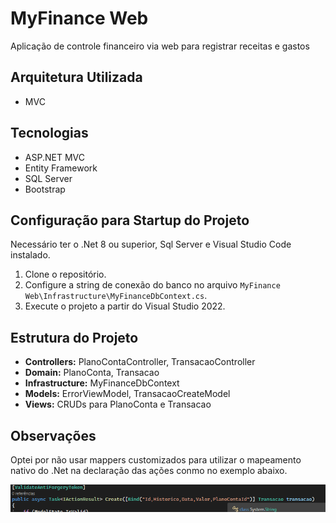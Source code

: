 # MyFinance Web

Aplicação de controle financeiro via web para registrar receitas e gastos

## Arquitetura Utilizada

- MVC

## Tecnologias

- ASP.NET MVC
- Entity Framework
- SQL Server
- Bootstrap

## Configuração para Startup do Projeto

Necessário ter o .Net 8 ou superior, Sql Server e Visual Studio Code instalado.

1. Clone o repositório.
2. Configure a string de conexão do banco no arquivo `MyFinance Web\Infrastructure\MyFinanceDbContext.cs`.
4. Execute o projeto a partir do Visual Studio 2022.

## Estrutura do Projeto

- **Controllers:** PlanoContaController, TransacaoController
- **Domain:** PlanoConta, Transacao
- **Infrastructure:** MyFinanceDbContext
- **Models:** ErrorViewModel, TransacaoCreateModel
- **Views:** CRUDs para PlanoConta e Transacao

## Observações

Optei por não usar mappers customizados para utilizar o mapeamento nativo do .Net na declaração das ações conmo no exemplo abaixo.

![Mapeamento nativo de modelo](assets/image.png)